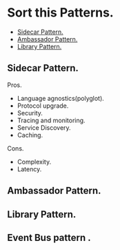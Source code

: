 # Sort this Patterns.



* [Sidecar Pattern.](#sidecar-pattern)
* [Ambassador Pattern.](#ambassador-pattern)
* [Library Pattern.](#library-pattern)





## Sidecar Pattern.
Pros.
* Language agnostics(polyglot).
* Protocol upgrade.
* Security.
* Tracing and monitoring. 
* Service Discovery.
* Caching.

Cons.   
* Complexity.
* Latency.





## Ambassador Pattern.





## Library Pattern.

## Event Bus pattern .




